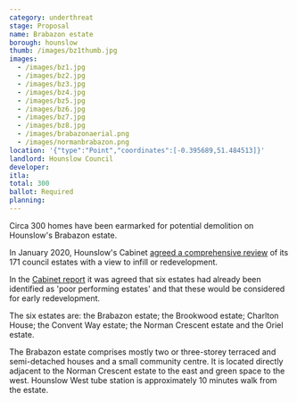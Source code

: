 ```yaml
---
category: underthreat
stage: Proposal
name: Brabazon estate 
borough: hounslow 
thumb: /images/bz1thumb.jpg
images:
  - /images/bz1.jpg
  - /images/bz2.jpg
  - /images/bz3.jpg
  - /images/bz4.jpg
  - /images/bz5.jpg
  - /images/bz6.jpg
  - /images/bz7.jpg
  - /images/bz8.jpg
  - /images/brabazonaerial.png
  - /images/normanbrabazon.png
location: '{"type":"Point","coordinates":[-0.395689,51.484513]}'
landlord: Hounslow Council
developer:
itla:
total: 300
ballot: Required
planning:
---
```

Circa 300 homes have been earmarked for potential demolition on Hounslow's Brabazon estate.

In January 2020, Hounslow's Cabinet [agreed a comprehensive review](https://democraticservices.hounslow.gov.uk/documents/s157644/CEX432%20Housing%20Estate%20Regeneration%20Programme.pdf) of its 171 council estates with a view to infill or redevelopment.

In the [Cabinet report](https://democraticservices.hounslow.gov.uk/documents/s157644/CEX432%20Housing%20Estate%20Regeneration%20Programme.pdf) it was agreed that six estates had already been identified as 'poor performing estates' and that these would be considered for early redevelopment.

The six estates are: the Brabazon estate; the Brookwood estate; Charlton House; the Convent Way estate; the Norman Crescent estate and the Oriel estate.

The Brabazon estate comprises mostly two or three-storey terraced and semi-detached houses and a small community centre. It is located directly adjacent to the Norman Crescent estate to the east and green space to the west. Hounslow West tube station is approximately 10 minutes walk from the estate.
